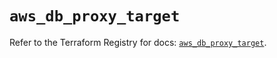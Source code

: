 # `aws_db_proxy_target`

Refer to the Terraform Registry for docs: [`aws_db_proxy_target`](https://registry.terraform.io/providers/hashicorp/aws/6.8.0/docs/resources/db_proxy_target).
